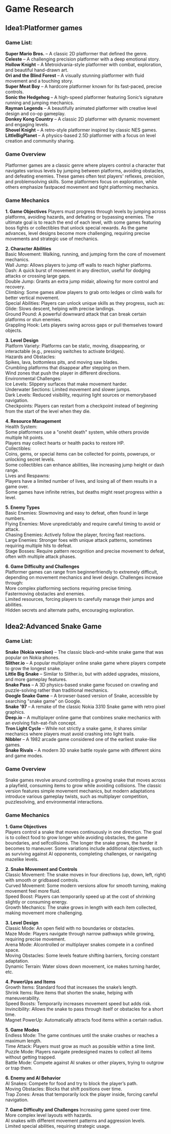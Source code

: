 # Game Research
## Idea1:Platformer games
### Game List:  
**Super Mario Bros.** – A classic 2D platformer that defined the genre.  
**Celeste** – A challenging precision platformer with a deep emotional story.  
**Hollow Knight** – A Metroidvania-style platformer with combat, exploration, and beautiful hand-drawn art.  
**Ori and the Blind Forest** – A visually stunning platformer with fluid movement and a touching story.  
**Super Meat Boy** – A hardcore platformer known for its fast-paced, precise controls.  
**Sonic the Hedgehog** – A high-speed platformer featuring Sonic’s signature running and jumping mechanics.  
**Rayman Legends** – A beautifully animated platformer with creative level design and co-op gameplay.  
**Donkey Kong Country** – A classic 2D platformer with dynamic movement and engaging levels.  
**Shovel Knight** – A retro-style platformer inspired by classic NES games.  
**LittleBigPlanet** – A physics-based 2.5D platformer with a focus on level creation and community sharing.  

### Game Overview  
Platformer games are a classic genre where players control a character that navigates various levels by jumping between platforms, avoiding obstacles, and defeating enemies. These games often test players' reflexes, precision, and problemsolving skills. Some platformers focus on exploration, while others emphasize fastpaced movement and tight platforming mechanics.  

### Game Mechanics  

**1. Game Objectives**
Players must progress through levels by jumping across platforms, avoiding hazards, and defeating or bypassing enemies. The ultimate goal is to reach the end of each level, with some games featuring boss fights or collectibles that unlock special rewards. As the game advances, level designs become more challenging, requiring precise movements and strategic use of mechanics.  

**2. Character Abilities**  
Basic Movement: Walking, running, and jumping form the core of movement mechanics.  
Wall Jump: Allows players to jump off walls to reach higher platforms.  
Dash: A quick burst of movement in any direction, useful for dodging attacks or crossing large gaps.  
Double Jump: Grants an extra jump midair, allowing for more control and recovery.  
Climbing: Some games allow players to grab onto ledges or climb walls for better vertical movement.  
Special Abilities: Players can unlock unique skills as they progress, such as:  
Glide: Slows descent, helping with precise landings.  
Ground Pound: A powerful downward attack that can break certain platforms or stun enemies.  
Grappling Hook: Lets players swing across gaps or pull themselves toward objects.  

**3. Level Design**  
Platform Variety: Platforms can be static, moving, disappearing, or interactable (e.g., pressing switches to activate bridges).  
Hazards and Obstacles:  
Spikes, lava, bottomless pits, and moving saw blades.  
Crumbling platforms that disappear after stepping on them.  
Wind zones that push the player in different directions.  
Environmental Challenges:  
Ice Levels: Slippery surfaces that make movement harder.  
Underwater Sections: Limited movement and slower jumps.  
Dark Levels: Reduced visibility, requiring light sources or memorybased navigation.  
Checkpoints: Players can restart from a checkpoint instead of beginning from the start of the level when they die.  

**4. Resource Management**  
Health System:  
Some platformers use a "onehit death" system, while others provide multiple hit points.  
Players may collect hearts or health packs to restore HP.  
Collectibles:  
Coins, gems, or special items can be collected for points, powerups, or unlocking secret levels.  
Some collectibles can enhance abilities, like increasing jump height or dash range.  
Lives and Respawns:  
Players have a limited number of lives, and losing all of them results in a game over.  
Some games have infinite retries, but deaths might reset progress within a level.  

**5. Enemy Types**  
Basic Enemies: Slowmoving and easy to defeat, often found in large numbers.  
Flying Enemies: Move unpredictably and require careful timing to avoid or attack.  
Chasing Enemies: Actively follow the player, forcing fast reactions.  
Large Enemies: Stronger foes with unique attack patterns, sometimes requiring multiple hits to defeat.  
Stage Bosses: Require pattern recognition and precise movement to defeat, often with multiple attack phases.  

**6. Game Difficulty and Challenges**  
Platformer games can range from beginnerfriendly to extremely difficult, depending on movement mechanics and level design. Challenges increase through:  
More complex platforming sections requiring precise timing.  
Fastermoving obstacles and enemies.  
Limited resources, forcing players to carefully manage their jumps and abilities.  
Hidden secrets and alternate paths, encouraging exploration.  


## Idea2:Advanced Snake Game  
### Game List:  
**Snake (Nokia version)** – The classic black-and-white snake game that was popular on Nokia phones.  
**Slither.io** – A popular multiplayer online snake game where players compete to grow the longest snake.  
**Little Big Snake** – Similar to Slither.io, but with added upgrades, missions, and more gameplay features.  
**Snake Pass** – A 3D physics-based snake game focused on crawling and puzzle-solving rather than traditional mechanics.  
**Google Snake Game** – A browser-based version of Snake, accessible by searching "snake game" on Google.  
**Snake '97** – A remake of the classic Nokia 3310 Snake game with retro pixel graphics.  
**Deep.io** – A multiplayer online game that combines snake mechanics with an evolving fish-eat-fish concept.  
**Tron Light Cycle** – While not strictly a snake game, it shares similar mechanics where players must avoid crashing into light trails.  
**Nibbler** – A 1982 arcade game considered one of the earliest snake-like games.  
**Snake Rivals** – A modern 3D snake battle royale game with different skins and game modes.  

### Game Overview  
Snake games revolve around controlling a growing snake that moves across a playfield, consuming items to grow while avoiding collisions. The classic version features simple movement mechanics, but modern adaptations introduce various gameplay twists, such as multiplayer competition, puzzlesolving, and environmental interactions.  

### Game Mechanics  

**1. Game Objectives**  
Players control a snake that moves continuously in one direction. The goal is to collect food to grow longer while avoiding obstacles, the game boundaries, and selfcollisions. The longer the snake grows, the harder it becomes to maneuver. Some variations include additional objectives, such as surviving against AI opponents, completing challenges, or navigating mazelike levels.  

**2. Snake Movement and Controls**  
Classic Movement: The snake moves in four directions (up, down, left, right) with smooth or gridbased controls.  
Curved Movement: Some modern versions allow for smooth turning, making movement feel more fluid.  
Speed Boost: Players can temporarily speed up at the cost of shrinking slightly or consuming energy.  
Growth Mechanics: The snake grows in length with each item collected, making movement more challenging.  

**3. Level Design**  
Classic Mode: An open field with no boundaries or obstacles.  
Maze Mode: Players navigate through narrow pathways while growing, requiring precise movement.  
Arena Mode: AIcontrolled or multiplayer snakes compete in a confined space.  
Moving Obstacles: Some levels feature shifting barriers, forcing constant adaptation.  
Dynamic Terrain: Water slows down movement, ice makes turning harder, etc.  

**4. PowerUps and Items**  
Growth Items: Standard food that increases the snake’s length.  
Shrink Items: Rare items that shorten the snake, helping with maneuverability.  
Speed Boosts: Temporarily increases movement speed but adds risk.  
Invincibility: Allows the snake to pass through itself or obstacles for a short time.  
Magnet PowerUp: Automatically attracts food items within a certain radius.  

**5. Game Modes**  
Endless Mode: The game continues until the snake crashes or reaches a maximum length.  
Time Attack: Players must grow as much as possible within a time limit.  
Puzzle Mode: Players navigate predesigned mazes to collect all items without getting trapped.  
Battle Mode: Compete against AI snakes or other players, trying to outgrow or trap them.  

**6. Enemy and AI Behavior**  
AI Snakes: Compete for food and try to block the player’s path.  
Moving Obstacles: Blocks that shift positions over time.  
Trap Zones: Areas that temporarily lock the player inside, forcing careful navigation.  

**7. Game Difficulty and Challenges**
Increasing game speed over time.  
More complex level layouts with hazards.  
AI snakes with different movement patterns and aggression levels.  
Limited special abilities, requiring strategic usage.  
